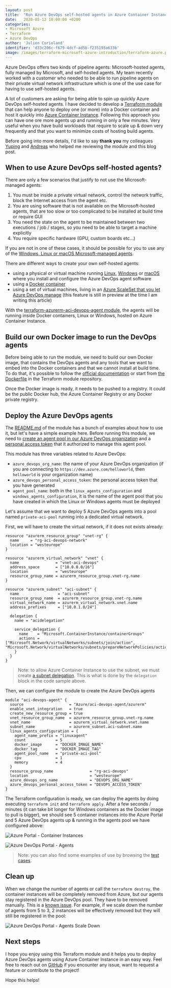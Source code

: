 ```yaml
---
layout: post
title:  "Run Azure DevOps self-hosted agents in Azure Container Instance using Terraform"
date:   2020-05-12 10:00:00 +0200
categories: 
- Microsoft Azure
- Terraform
- Azure DevOps
author: 'Julien Corioland'
identifier: 'd33c206c-f679-4dcf-ad5b-f235193a633b'
image: /images/terraform-microsoft-azure-introduction/terraform-azure.png
---
```


Azure DevOps offers two kinds of pipeline agents: Microsoft-hosted agents, fully managed by Microsoft, and self-hosted agents. My team recently worked with a customer who needed to be able to run pipeline agents on their private virtual network infrastructure which is one of the use case for having to use self-hosted agents.

<!--more-->

A lot of customers are asking for being able to spin up quickly Azure DevOps self-hosted agents. I have decided to develop a [Terraform module](https://github.com/Azure/terraform-azurerm-aci-devops-agent) that can help anyone to deploy one (or more) into a Docker container and host it quickly into [Azure Container Instance](https://azure.microsoft.com/en-us/services/container-instances/). Following this approach you can have one ore more agents up and running in only a few minutes. Very useful when you have build workloads that require to scale up & down very frequently and that you want to minimize costs of hosting build agents.

Before going into more details, I'd like to say **thank you** my colleagues [Yuping](https://github.com/yupwei68) and [Andreas](https://github.com/aheumaier) who helped me reviewing the module and this blog post.

## When to use Azure DevOps self-hosted agents?

There are only a few scenarios that justify to not use the Microsoft-managed agents:

1. You must be inside a private virtual network, control the network traffic, block the Internet access from the agent etc.
2. You are using software that is not available on the Microsoft-hosted agents, that are too slow or too complicated to be installed at build time or require GUI
3. You need the state on the agent to be maintained between two executions / job / stages, so you need to be able to target a machine explicitly
4. You require specific hardware (GPU, custom boards etc...)

If you are not in one of these cases, it should be possible for you to use any of the [Windows, Linux or macOS Microsoft-managed agents](https://docs.microsoft.com/en-us/azure/devops/pipelines/agents/hosted?view=azure-devops&tabs=yaml).

There are different ways to create your own self-hosted agents:

- using a physical or virtual machine running [Linux](https://docs.microsoft.com/en-us/azure/devops/pipelines/agents/v2-linux?view=azure-devops), [Windows](https://docs.microsoft.com/en-us/azure/devops/pipelines/agents/v2-windows?view=azure-devops) or [macOS](https://docs.microsoft.com/en-us/azure/devops/pipelines/agents/v2-osx?view=azure-devops) where you install and configure the Azure DevOps agent software
- using a [Docker container](https://docs.microsoft.com/en-us/azure/devops/pipelines/agents/docker?view=azure-devops)
- using a set of virtual machines, living in an [Azure ScaleSet that you let Azure DevOps manage](https://docs.microsoft.com/en-us/azure/devops/pipelines/agents/scale-set-agents?view=azure-devops) (this feature is still in preview at the time I am writing this article)

With the [terraform-azurerm-aci-devops-agent module](https://github.com/Azure/terraform-azurerm-aci-devops-agent), the agents will be running inside Docker containers, Linux or Windows, hosted on Azure Container Instance.

## Build our own Docker image to run the DevOps agents

Before being able to run the module, we need to build our own Docker image, that contains the DevOps agents and any tools that we want to embed into the Docker containers and that we cannot install at build time. To do that, it's possible to follow the [official documentation](https://docs.microsoft.com/en-us/azure/devops/pipelines/agents/docker?view=azure-devops) or start from [the Dockerfile](https://github.com/Azure/terraform-azurerm-aci-devops-agent/blob/master/Docker/README.md) in the Terraform module repository.

Once the Docker image is ready, it needs to be pushed to a registry. It could be the public Docker hub, the Azure Container Registry or any Docker private registry.

## Deploy the Azure DevOps agents

The [README.md](https://github.com/Azure/terraform-azurerm-aci-devops-agent/blob/master/README.md) of the module has a bunch of examples about how to use it, but let's have a simple example here. Before running this module, we need to [create an agent pool in our Azure DevOps organization](https://docs.microsoft.com/en-us/azure/devops/pipelines/agents/pools-queues?view=azure-devops&tabs=yaml%2Cbrowser#creating-agent-pools) and a [personal access token](https://docs.microsoft.com/en-us/azure/devops/pipelines/agents/v2-linux?view=azure-devops#permissions) that it authorized to manage this agent pool.

This module has three variables related to Azure DevOps:

- `azure_devops_org_name`: the name of your Azure DevOps organization (if you are connecting to `https://dev.azure.com/helloworld`, then `helloworld` is your organization name)
- `azure_devops_personal_access_token`: the personal access token that you have generated
- `agent_pool_name`: both in the `linux_agents_configuration` and `windows_agents_configuration`, it is the name of the agent pool that you have created in which the Linux or Windows agents must be deployed

Let's assume that we want to deploy 5 Azure DevOps agents into a pool named `private-aci-pool` running into a dedicated virtual network.

First, we will have to create the virtual network, if it does not exists already:

```hcl
resource "azurerm_resource_group" "vnet-rg" {
  name     = "rg-aci-devops-network"
  location = "westeurope"
}

resource "azurerm_virtual_network" "vnet" {
  name                = "vnet-aci-devops"
  address_space       = ["10.0.0.0/16"]
  location            = "westeurope"
  resource_group_name = azurerm_resource_group.vnet-rg.name
}

resource "azurerm_subnet" "aci-subnet" {
  name                 = "aci-subnet"
  resource_group_name  = azurerm_resource_group.vnet-rg.name
  virtual_network_name = azurerm_virtual_network.vnet.name
  address_prefixes     = ["10.0.1.0/24"]

  delegation {
    name = "acidelegation"

    service_delegation {
      name    = "Microsoft.ContainerInstance/containerGroups"
      actions = ["Microsoft.Network/virtualNetworks/subnets/join/action", "Microsoft.Network/virtualNetworks/subnets/prepareNetworkPolicies/action"]
    }
  }
}
```

> Note: to allow Azure Container Instance to use the subnet, we must create [a subnet delegation](https://docs.microsoft.com/en-us/azure/virtual-network/manage-subnet-delegation). This is what is done by the `delegation` block in the code sample above.

Then, we can configure the module to create the Azure DevOps agents

```hcl
module "aci-devops-agent" {
  source                    = "Azure/aci-devops-agent/azurerm"
  enable_vnet_integration   = true
  create_new_resource_group = true
  vnet_resource_group_name  = azurerm_resource_group.vnet-rg.name
  vnet_name                 = azurerm_virtual_network.vnet.name
  subnet_name               = azurerm_subnet.aci-subnet.name
  linux_agents_configuration = {
    agent_name_prefix = "linuxagent"
    count             = 5
    docker_image      = "DOCKER_IMAGE_NAME"
    docker_tag        = "DOCKER_IMAGE_TAG"
    agent_pool_name   = "private-aci-pool"
    cpu               = 1
    memory            = 4
  }
  resource_group_name                = "rg-aci-devops"
  location                           = "westeurope"
  azure_devops_org_name              = "DEVOPS_ORG_NAME"
  azure_devops_personal_access_token = "DEVOPS_ACCESS_TOKEN"
}
```

The Terraform configuration is ready, we can deploy the agents by doing executing `terraform init` and `terraform apply`. After a few seconds / minutes (it can take bit longer for Windows containers as the Docker image to pull is bigger), we should see 5 container instances into the Azure Portal and 5 Azure DevOps agents up & running in the agents pool we have configured above:

![Azure Portal - Container Instances](/images/terraform-aci-devops-agents/azure-portal-container-instances.png)

![Azure DevOps Portal - Agents](/images/terraform-aci-devops-agents/azure-devops-portal-agents.png)

> Note: you can also find some examples of use by browsing the [test cases](https://github.com/Azure/terraform-azurerm-aci-devops-agent/blob/test/fixture).

## Clean up

When we change the number of agents or call the `terraform destroy`, the container instances will be completely removed from Azure, but our agents stay registered in the Azure DevOps pool. They have to be removed manually. This is a [known issue](https://github.com/Azure/terraform-azurerm-aci-devops-agent/issues/3). For example, if we scale down the number of agents from 5 to 3, 2 instances will be effectively removed but they will still be registered in the pool:

![Azure DevOps Portal - Agents Scale Down](/images/terraform-aci-devops-agents/azure-devops-portal-agents-scale-down.png)

## Next steps

I hope you enjoy using this Terraform module and it helps you to deploy Azure DevOps agents using Azure Container Instance in an easy way. Feel free to reach out on [GitHub](https://github.com/Azure/terraform-azurerm-aci-devops-agent/issues) if you encounter any issue, want to request a feature or contribute to the project!

Hope this helps!
